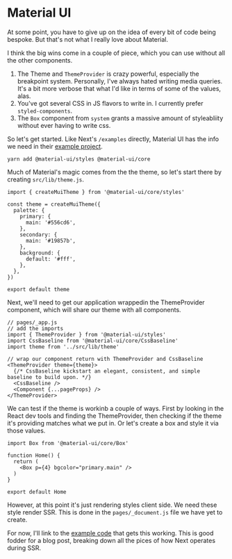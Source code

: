 # Material UI

At some point, you have to give up on the idea of every bit of code being bespoke. But that's not what I really love about Material. 

I think the big wins come in a couple of piece, which you can use without all the other components. 

1. The Theme and `ThemeProvider` is crazy powerful, especially the breakpoint system. Personally, I've always hated writing media queries. It's a bit more verbose that what I'd like in terms of some of the values, alas.
2. You've got several CSS in JS flavors to write in. I currently prefer `styled-components`. 
3. The `Box` component from `system` grants a massive amount of styleabliity without ever having to write css. 

So let's get started. Like Next's `/examples` directly, Material UI has the info we need in their [example project](https://github.com/mui-org/material-ui/tree/master/examples/nextjs).

```
yarn add @material-ui/styles @material-ui/core
```

Much of Material's magic comes from the the theme, so let's start there by creating `src/lib/theme.js`.

```
import { createMuiTheme } from '@material-ui/core/styles'

const theme = createMuiTheme({
  palette: {
    primary: {
      main: '#556cd6',
    },
    secondary: {
      main: '#19857b',
    },
    background: {
      default: '#fff',
    },
  },
})

export default theme
```

Next, we'll need to get our application wrappedin the ThemeProvider component, which will share our theme with all components. 

```
// pages/_app.js
// add the imports
import { ThemeProvider } from '@material-ui/styles'
import CssBaseline from '@material-ui/core/CssBaseline'
import theme from '../src/lib/theme'

// wrap our component return with ThemeProvider and CssBaseline
<ThemeProvider theme={theme}>
  {/* CssBaseline kickstart an elegant, consistent, and simple baseline to build upon. */}
  <CssBaseline />
  <Component {...pageProps} />
</ThemeProvider>
```

We can test if the theme is workinb a couple of ways. First by looking in the React dev tools and finding the ThemeProvider, then checking if the theme it's providing matches what we put in. Or let's create a box and style it via those values. 

```
import Box from '@material-ui/core/Box'

function Home() {
  return (
    <Box p={4} bgcolor="primary.main" />
  )
}

export default Home
```

However, at this point it's just rendering styles client side. We need these style render SSR. This is done in the `pages/_document.js` file we have yet to create. 

For now, I'll link to the [example code](https://github.com/mui-org/material-ui/blob/master/examples/nextjs/pages/_document.js) that gets this working. This is good fodder for a blog post, breaking down all the pices of how Next operates during SSR. 



